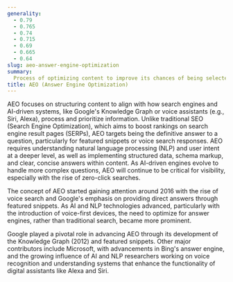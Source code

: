 ```yaml
---
generality:
  - 0.79
  - 0.765
  - 0.74
  - 0.715
  - 0.69
  - 0.665
  - 0.64
slug: aeo-answer-engine-optimization
summary:
  Process of optimizing content to improve its chances of being selected as the direct response by search engines or voice assistants to user queries.
title: AEO (Answer Engine Optimization)
---
```


AEO focuses on structuring content to align with how search engines and AI-driven systems, like Google's Knowledge Graph or voice assistants (e.g., Siri, Alexa), process and prioritize information. Unlike traditional SEO (Search Engine Optimization), which aims to boost rankings on search engine result pages (SERPs), AEO targets being the definitive answer to a question, particularly for featured snippets or voice search responses. AEO requires understanding natural language processing (NLP) and user intent at a deeper level, as well as implementing structured data, schema markup, and clear, concise answers within content. As AI-driven engines evolve to handle more complex questions, AEO will continue to be critical for visibility, especially with the rise of zero-click searches.

The concept of AEO started gaining attention around 2016 with the rise of voice search and Google's emphasis on providing direct answers through featured snippets. As AI and NLP technologies advanced, particularly with the introduction of voice-first devices, the need to optimize for answer engines, rather than traditional search, became more prominent.

Google played a pivotal role in advancing AEO through its development of the Knowledge Graph (2012) and featured snippets. Other major contributors include Microsoft, with advancements in Bing's answer engine, and the growing influence of AI and NLP researchers working on voice recognition and understanding systems that enhance the functionality of digital assistants like Alexa and Siri.
